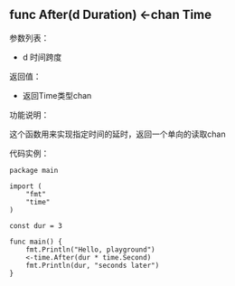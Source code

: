 ## func After(d Duration) <-chan Time
参数列表：
- d 时间跨度

返回值：
- 返回Time类型chan

功能说明：

这个函数用来实现指定时间的延时，返回一个单向的读取chan

代码实例：

    package main

    import (
    	"fmt"
    	"time"
    )

    const dur = 3

    func main() {
    	fmt.Println("Hello, playground")
    	<-time.After(dur * time.Second)
    	fmt.Println(dur, "seconds later")
    }

